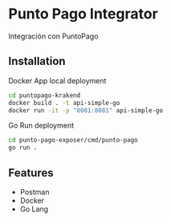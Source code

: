 
# Punto Pago Integrator

Integración con PuntoPago 





## Installation

Docker App local deployment

```bash
cd puntopago-krakend
docker build . -t api-simple-go
docker run -it -p "8081:8081" api-simple-go
```

Go Run deployment

```bash
cd punto-pago-exposer/cmd/punto-pago
go run .
```


## Features

- Postman
- Docker
- Go Lang

